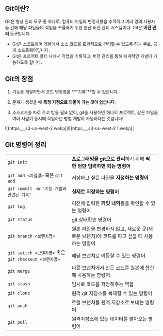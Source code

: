 ## Git이란?


Git은 형상 관리 도구 중 하나로, 컴퓨터 파일의 변경사항을 추적하고 여러 명의 사용자들 간에 해당 파일들의 작업을 조율하기 위한 분산 버전 관리 시스템이다.
Git은 **버전 관리 도구**입니다.

- Git은 소프트웨어 개발에서 소스 코드를 효과적으로 관리할 수 있도록 하는 무료, 공개 소프트웨어입니다.
- Git은 프로젝트 폴더 내에서 작업을 기록하고, 버전 관리를 통해 체계적인 개발이 가능하도록 합니다.

## Git의 장점

1. 기능을 개발하면서 코드 변경점을 **“기록”**할 수 있습니다.

2. 문제가 생겼을 때 **특정 지점으로 되돌아 가는 것이 쉽습니다**.

3. 소스코드를 따로 주고 받을 필요 없이, git을 사용하면 하나의 프로젝트, 같은 파일을 여러 사람이 동시에 작업하는 병렬 개발이 가능하다는 것입니다!

![[https___s3-us-west-2.webp]]![[https___s3-us-west-2 1.webp]]


## Git 명령어 정리

|   |   |
|---|---|
|`git init`|**프로그래밍을 git으로 관리**하기 위해 **딱 한 번만 입력하면 되는 명령어**|
|`git add <파일명>` 혹은 `git add`|저장하고 싶은 파일을 **지정하는 명령어**|
|`git commit -m "기능 개발과 관련된 기록"`|**실제로 저장하는 명령어**|
|`git log`|이전에 입력한 **커밋 내역**들을 확인할 수 있는 명령어|
|`git status`|git 상태확인 명령어|
|`git branch <브랜치명>`|원본 파일을 변경하지 않고, 새로운 곳(새로운 브랜치)에 코드를 짜고 싶을 때 사용하는 명령어|
|`git switch <브랜치명>` 혹은 `git checkout <브랜치명>`|해당 브랜치로 이동할 수 있는 명령어|
|`git merge`|다른 브랜치에서 만든 코드를 원본에 합칠 때 사용하는 명령어|
|`git stash`|임시로 코드를 저장해주는 역할|
|`git clone`|원격 git 저장소를 복제할 수 있는 명령어|
|`git push`|로컬 브랜치를 원격 저장소로 보내는 명령어|
|`git pull`|원격저장소에 있는 데이터를 받아오는 명령어|


